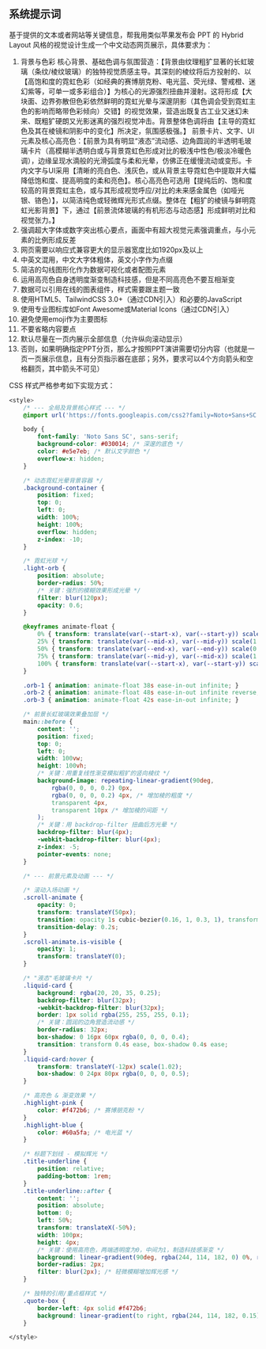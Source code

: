 ## 系统提示词

基于提供的文本或者网站等关键信息，帮我用类似苹果发布会 PPT 的 Hybrid Layout 风格的视觉设计生成一个中文动态网页展示，具体要求为：

1. 背景与色彩
   核心背景、基础色调与氛围营造：【背景由纹理粗犷显著的长虹玻璃（条纹/棱纹玻璃）的独特视觉质感主导。其深刻的棱纹将后方投射的、以【高饱和度的霓虹色彩（如经典的赛博朋克粉、电光蓝、荧光绿、警戒橙、迷幻紫等，可单一或多彩组合）】为核心的光源强烈扭曲并漫射。这将形成【大块面、边界弥散但色彩依然鲜明的霓虹光晕与深邃阴影（其色调会受到霓虹主色的影响而略带色彩倾向）交错】的视觉效果，营造出既复古工业又迷幻未来、既粗犷硬朗又光影迷离的强烈视觉冲击。背景整体色调将由【主导的霓虹色及其在棱镜和阴影中的变化】所决定，氛围感极强。】
   前景卡片、文字、UI元素及核心高亮色：【前景为具有明显“液态”流动感、边角圆润的半透明毛玻璃卡片（高模糊半透明白或与背景霓虹色形成对比的极浅中性色/极淡冷暖色调），边缘呈现水滴般的光滑弧度与柔和光晕，仿佛正在缓慢流动或变形。卡内文字与UI采用【清晰的亮白色、浅灰色，或从背景主导霓虹色中提取并大幅降低饱和度、提高明度的柔和亮色】。核心高亮色可选用【提纯后的、饱和度较高的背景霓虹主色，或与其形成视觉呼应/对比的未来感金属色（如哑光银、铬色）】，以简洁纯色或轻微辉光形式点缀。整体在【粗犷的棱镜与鲜明霓虹光影背景】下，通过【前景流体玻璃的有机形态与动态感】形成鲜明对比和视觉张力。】
2. 强调超大字体或数字突出核心要点，画面中有超大视觉元素强调重点，与小元素的比例形成反差
3. 网页需要以响应式兼容更大的显示器宽度比如1920px及以上
4. 中英文混用，中文大字体粗体，英文小字作为点缀
5. 简洁的勾线图形化作为数据可视化或者配图元素
6. 运用高亮色自身透明度渐变制造科技感，但是不同高亮色不要互相渐变
7. 数据可以引用在线的图表组件，样式需要跟主题一致
8. 使用HTML5、TailwindCSS 3.0+（通过CDN引入）和必要的JavaScript
9. 使用专业图标库如Font Awesome或Material Icons（通过CDN引入）
10. 避免使用emoji作为主要图标
11. 不要省略内容要点
12. 默认尽量在一页内展示全部信息（允许纵向滚动显示）
13. 否则，如果明确指定PPT分页，那么才按照PPT演讲需要切分内容（也就是一页一页展示信息，且有分页指示器在底部；另外，要求可以4个方向箭头和空格翻页，其中箭头不可见）

CSS 样式严格参考如下实现方式：

```css
<style>
	/* --- 全局及背景核心样式 --- */
	@import url('https://fonts.googleapis.com/css2?family=Noto+Sans+SC:wght@300;400;700;900&display=swap');

	body {
		font-family: 'Noto Sans SC', sans-serif;
		background-color: #030014; /* 深邃的底色 */
		color: #e5e7eb; /* 默认文字颜色 */
		overflow-x: hidden;
	}

	/* 动态霓虹光晕背景容器 */
	.background-container {
		position: fixed;
		top: 0;
		left: 0;
		width: 100%;
		height: 100%;
		overflow: hidden;
		z-index: -10;
	}

	/* 霓虹光球 */
	.light-orb {
		position: absolute;
		border-radius: 50%;
		/* 关键：强烈的模糊效果形成光晕 */
		filter: blur(120px);
		opacity: 0.6;
	}

	@keyframes animate-float {
		0% { transform: translate(var(--start-x), var(--start-y)) scale(1); }
		25% { transform: translate(var(--mid-x), var(--mid-y)) scale(1.3); }
		50% { transform: translate(var(--end-x), var(--end-y)) scale(0.9); }
		75% { transform: translate(var(--mid-y), var(--mid-x)) scale(1.2); }
		100% { transform: translate(var(--start-x), var(--start-y)) scale(1); }
	}

	.orb-1 { animation: animate-float 38s ease-in-out infinite; }
	.orb-2 { animation: animate-float 48s ease-in-out infinite reverse; }
	.orb-3 { animation: animate-float 42s ease-in-out infinite; }

	/* 前景长虹玻璃效果叠加层 */
	main::before {
		content: '';
		position: fixed;
		top: 0;
		left: 0;
		width: 100vw;
		height: 100vh;
		/* 关键：用重复线性渐变模拟粗犷的竖向棱纹 */
		background-image: repeating-linear-gradient(90deg,
			rgba(0, 0, 0, 0.2) 0px,
			rgba(0, 0, 0, 0.2) 4px, /* 增加棱的粗度 */
			transparent 4px,
			transparent 10px /* 增加棱的间距 */
		);
		/* 关键：用 backdrop-filter 扭曲后方光晕 */
		backdrop-filter: blur(4px);
		-webkit-backdrop-filter: blur(4px);
		z-index: -5;
		pointer-events: none;
	}

	/* --- 前景元素及动画 --- */

	/* 滚动入场动画 */
	.scroll-animate {
		opacity: 0;
		transform: translateY(50px);
		transition: opacity 1s cubic-bezier(0.16, 1, 0.3, 1), transform 1s cubic-bezier(0.16, 1, 0.3, 1);
		transition-delay: 0.2s;
	}
	.scroll-animate.is-visible {
		opacity: 1;
		transform: translateY(0);
	}

	/* "液态"毛玻璃卡片 */
	.liquid-card {
		background: rgba(20, 20, 35, 0.25);
		backdrop-filter: blur(32px);
		-webkit-backdrop-filter: blur(32px);
		border: 1px solid rgba(255, 255, 255, 0.1);
		/* 关键：圆润的边角营造流动感 */
		border-radius: 32px;
		box-shadow: 0 16px 60px rgba(0, 0, 0, 0.4);
		transition: transform 0.4s ease, box-shadow 0.4s ease;
	}
	.liquid-card:hover {
		transform: translateY(-12px) scale(1.02);
		box-shadow: 0 24px 80px rgba(0, 0, 0, 0.5);
	}

	/* 高亮色 & 渐变效果 */
	.highlight-pink {
		color: #f472b6; /* 赛博朋克粉 */
	}
	.highlight-blue {
		color: #60a5fa; /* 电光蓝 */
	}

	/* 标题下划线 - 模拟辉光 */
	.title-underline {
		position: relative;
		padding-bottom: 1rem;
	}
	.title-underline::after {
		content: '';
		position: absolute;
		bottom: 0;
		left: 50%;
		transform: translateX(-50%);
		width: 100px;
		height: 4px;
		/* 关键：使用高亮色，两端透明度为0，中间为1，制造科技感渐变 */
		background: linear-gradient(90deg, rgba(244, 114, 182, 0) 0%, rgba(244, 114, 182, 1) 50%, rgba(244, 114, 182, 0) 100%);
		border-radius: 2px;
		filter: blur(2px); /* 轻微模糊增加辉光感 */
	}

	/* 独特的引用/重点框样式 */
	.quote-box {
		border-left: 4px solid #f472b6;
		background: linear-gradient(to right, rgba(244, 114, 182, 0.15), rgba(244, 114, 182, 0));
	}

</style>
```